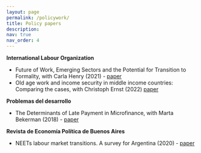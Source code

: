```yaml
---
layout: page
permalink: /policywork/
title: Policy papers
description:
nav: true
nav_order: 4
---
```


**International Labour Organization**

- Future of Work, Emerging Sectors and the Potential for Transition to Formality, with Carla Henry (2021) -  <a href="/assets/pdf/ilo-wp43.pdf" target="_blank"> paper </a> 
- Old age work and income security in middle income countries: Comparing the cases, with Christoph Ernst (2022)  <a href="/assets/pdf/wcms_855420.pdf" target="_blank"> paper </a> 

**Problemas del desarrollo**

- The Determinants of Late Payment in Microfinance, with Marta Bekerman (2018) -  <a href="/assets/pdf/problemasdesarrollo.pdf" target="_blank"> paper </a> 

**Revista de Economía Política de Buenos Aires**

- NEETs labour market transitions. A survey for Argentina (2020) -  <a href="/assets/pdf/neets.pdf" target="_blank"> paper </a>  